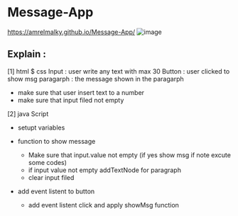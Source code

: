 # Message-App

https://amrelmalky.github.io/Message-App/
![image](https://user-images.githubusercontent.com/69693889/170712487-ac25a4da-7aaf-4eec-b1cb-4367f0e7c026.png)



Explain :
-----------
[1] html $ css
Input : user write any text with max 30
Button : user clicked to show msg 
paragarph : the message shown in the paragarph

- make sure that user insert text to a number 
- make sure that input filed not empty

[2] java Script

- setupt variables 
  
- function to show message 
  * Make sure that input.value not empty (if yes show msg if note excute some codes)
  * if input value not empty addTextNode for paragraph
  * clear input filed


- add event listent to button
  * add event listent click and apply showMsg function
